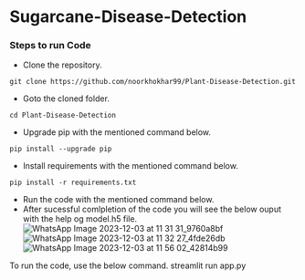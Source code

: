 # Sugarcane-Disease-Detection



### Steps to run Code
- Clone the repository.
```
git clone https://github.com/noorkhokhar99/Plant-Disease-Detection.git
```
- Goto the cloned folder.
```
cd Plant-Disease-Detection

```
- Upgrade pip with the mentioned command below.
```
pip install --upgrade pip
```
- Install requirements with the mentioned command below.
```
pip install -r requirements.txt
```
- Run the code with the mentioned command below.
- After sucessful comlpletion of the code you will see the below ouput with the help og model.h5 file.
![WhatsApp Image 2023-12-03 at 11 31 31_9760a8bf](https://github.com/MohammedAnas2002/Database/assets/143061863/30cda9c8-d44d-439f-bb77-8f757e4822c1)
![WhatsApp Image 2023-12-03 at 11 32 27_4fde26db](https://github.com/MohammedAnas2002/Database/assets/143061863/f2e51720-809d-403f-babd-57e25580bf58)
![WhatsApp Image 2023-12-03 at 11 56 02_42814b99](https://github.com/MohammedAnas2002/Database/assets/143061863/e4138b65-157b-46dc-8cc2-afdf7c9a4716)


  

To run the code, use the below command.
streamlit run app.py 
 





